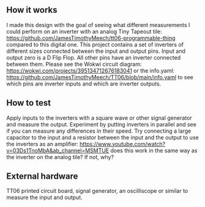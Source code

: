 <!---

This file is used to generate your project datasheet. Please fill in the information below and delete any unused
sections.

You can also include images in this folder and reference them in the markdown. Each image must be less than
512 kb in size, and the combined size of all images must be less than 1 MB.
-->

## How it works
I made this design with the goal of seeing what different measurements I could perform on an inverter with an analog Tiny Tapeout tile: <https://github.com/JamesTimothyMeech/tt06-programmable-thing> compared to this digital one. 
This project contains a set of inverters of different sizes connected between the input and output pins. Input and output zero is a D Flip Flop. All other pins have an inverter connected between them. Please see the Wokwi circuit diagram: <https://wokwi.com/projects/395134712676183041> or the info.yaml: <https://github.com/JamesTimothyMeech/TT06/blob/main/info.yaml> to see which pins are inverter inputs and which are inverter outputs. 

## How to test


Apply inputs to the inverters with a square wave or other signal generator and measure the output. Experiment by putting inverters in parallel and see if you can measure any differences in their speed. Try connecting a large capacitor to the input and a resistor between the input and the output to use the inverters as an amplifier: <https://www.youtube.com/watch?v=03Ds1TnoMbA&ab_channel=MSMTUE> does this work in the same way as the inverter on the analog tile? If not, why? 

## External hardware

TT06 printed circuit board, signal generator, an oscilliscope or similar to measure the input and output.
